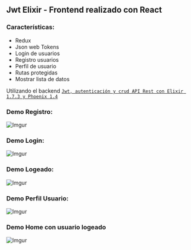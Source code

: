 ## Jwt Elixir - Frontend realizado con React

### Características:

- Redux
- Json web Tokens
- Login de usuarios
- Registro usuarios
- Perfil de usuario
- Rutas protegidas
- Mostrar lista de datos

Utilizando el backend [`Jwt, autenticación y crud API Rest con Elixir 1.7.3 y Phoenix 1.4`](https://github.com/Beor18/jwt-elixir) 

### Demo Registro:

![Imgur](https://i.imgur.com/PGL6H0t.png)

### Demo Login:

![Imgur](https://i.imgur.com/0hcfnJ2.png)

### Demo Logeado:

![Imgur](https://i.imgur.com/NpOUUbq.png)

### Demo Perfil Usuario:

![Imgur](https://i.imgur.com/HdHo7g8.png)

### Demo Home con usuario logeado

![Imgur](https://i.imgur.com/1Szjzgf.png)